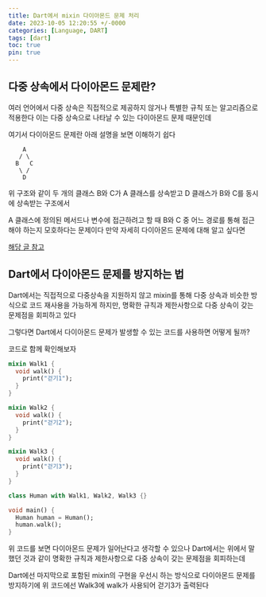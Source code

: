 ```yaml
---
title: Dart에서 mixin 다이아몬드 문제 처리
date: 2023-10-05 12:20:55 +/-0000
categories: [Language, DART]
tags: [dart]
toc: true
pin: true
---
```


## 다중 상속에서 다이아몬드 문제란?

여러 언어에서 다중 상속은 직접적으로 제공하지 않거나 특별한 규칙 또는 알고리즘으로 적용한다 이는 다중 상속으로 나타날 수 있는 다이아몬드 문제 때문인데

여기서 다이아몬드 문제란 아래 설명을 보면 이해하기 쉽다

~~~
    A
   / \
  B   C
   \ /
    D
~~~


위 구조와 같이 두 개의 클래스 B와 C가 A 클래스를 상속받고 D 클래스가 B와 C를 동시에 상속받는 구조에서

A 클래스에 정의된 메서드나 변수에 접근하려고 할 때 B와 C 중 어느 경로를 통해 접근해야 하는지 모호하다는 문제이다 만약 자세히 다이아몬드 문제에 대해 알고 싶다면

[해당 글 참고](https://jangwoojun.github.io/posts/%EB%8B%A4%EC%A4%91-%EC%83%81%EC%86%8D%EC%97%90%EC%84%9C-%EB%8B%A4%EC%9D%B4%EC%95%84%EB%AA%AC%EB%93%9C-%EB%AC%B8%EC%A0%9C%EB%9E%80/)

## Dart에서 다이아몬드 문제를 방지하는 법

Dart에서는 직접적으로 다중상속을 지원하지 않고 mixin를 통해 다중 상속과 비슷한 방식으로 코드 재사용을 가능하게 하지만, 명확한 규칙과 제한사항으로 다중 상속이 갖는 문제점을 회피하고 있다

그렇다면 Dart에서 다이아몬드 문제가 발생할 수 있는 코드를 사용하면 어떻게 될까?

코드로 함께 확인해보자

~~~dart
mixin Walk1 {
  void walk() {
    print("걷기1");
  }
}

mixin Walk2 {
  void walk() {
    print("걷기2");
  }
}

mixin Walk3 {
  void walk() {
    print("걷기3");
  }
}

class Human with Walk1, Walk2, Walk3 {}

void main() {
  Human human = Human();
  human.walk();
}
~~~

위 코드를 보면 다이아몬드 문제가 일어난다고 생각할 수 있으나 Dart에서는 위에서 말했던 것과 같이 명확한 규칙과 제한사항으로 다중 상속이 갖는 문제점을 회피하는데

Dart에선 마지막으로 포함된 mixin의 구현을 우선시 하는 방식으로 다이아몬드 문제를 방지하기에 위 코드에선 Walk3에 walk가 사용되어 걷기3가 출력된다 